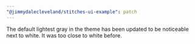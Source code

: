 ```yaml
---
"@jimmydalecleveland/stitches-ui-example": patch
---
```


The default lightest gray in the theme has been updated to be noticeable next to white. It was too close to white before.
